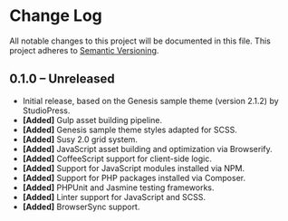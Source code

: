 # Change Log

All notable changes to this project will be documented in this file. This project adheres to [Semantic Versioning](http://semver.org/).

## 0.1.0 – Unreleased
- Initial release, based on the Genesis sample theme (version 2.1.2) by StudioPress.
- **[Added]** Gulp asset building pipeline.
- **[Added]** Genesis sample theme styles adapted for SCSS.
- **[Added]** Susy 2.0 grid system.
- **[Added]** JavaScript asset building and optimization via Browserify.
- **[Added]** CoffeeScript support for client-side logic.
- **[Added]** Support for JavaScript modules installed via NPM.
- **[Added]** Support for PHP packages installed via Composer.
- **[Added]** PHPUnit and Jasmine testing frameworks.
- **[Added]** Linter support for JavaScript and SCSS.
- **[Added]** BrowserSync support.
